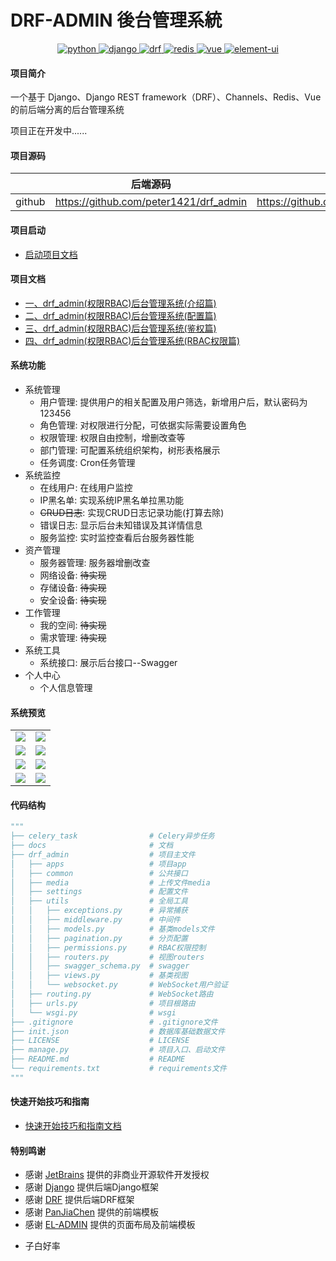# DRF-ADMIN 後台管理系統

<p align="center">
  <a href="https://www.python.org/">
    <img src="https://img.shields.io/badge/python-3.6.2-brightgreen.svg" alt="python">
  </a>
  <a href="https://docs.djangoproject.com/zh-hans/2.2/">
    <img src="https://img.shields.io/badge/django-2.2.18-brightgreen.svg" alt="django">
  </a>
  <a href="https://www.django-rest-framework.org/">
    <img src="https://img.shields.io/badge/django%20rest%20framework-3.11.2-brightgreen.svg" alt="drf">
  </a>
  <a href="https://redis.io/">
    <img src="https://img.shields.io/badge/redis-3.2.100-brightgreen.svg" alt="redis">
  </a>
  <a href="https://github.com/vuejs/vue">
    <img src="https://img.shields.io/badge/vue-2.6.10-brightgreen.svg" alt="vue">
  </a>
  <a href="https://github.com/ElemeFE/element">
    <img src="https://img.shields.io/badge/element--ui-2.7.0-brightgreen.svg" alt="element-ui">
  </a>
</p>

#### 项目简介
一个基于 Django、Django REST framework（DRF）、Channels、Redis、Vue的前后端分离的后台管理系统

项目正在开发中......

#### 项目源码
|     |   后端源码  |   前端源码  |
|---  |--- | --- |
|  github   |  https://github.com/peter1421/drf_admin   |  https://github.com/peter1421/fe_admin   |

#### 项目启动
* [启动项目文档](https://github.com/peter1421/drf_admin/blob/master/doc/run_drf.md)

#### 项目文档
* [一、drf_admin(权限RBAC)后台管理系统(介绍篇)](https://blog.csdn.net/Mr_w_ang/article/details/111303774)
* [二、drf_admin(权限RBAC)后台管理系统(配置篇)](https://blog.csdn.net/Mr_w_ang/article/details/113483668)
* [三、drf_admin(权限RBAC)后台管理系统(鉴权篇)](https://blog.csdn.net/Mr_w_ang/article/details/113484448)
* [四、drf_admin(权限RBAC)后台管理系统(RBAC权限篇)](https://blog.csdn.net/Mr_w_ang/article/details/114898401)

####  系统功能
- 系统管理
    - 用户管理: 提供用户的相关配置及用户筛选，新增用户后，默认密码为123456
    - 角色管理: 对权限进行分配，可依据实际需要设置角色
    - 权限管理: 权限自由控制，增删改查等
    - 部门管理: 可配置系统组织架构，树形表格展示
    - 任务调度: Cron任务管理
- 系统监控
    - 在线用户: 在线用户监控
    - IP黑名单: 实现系统IP黑名单拉黑功能
    - ~~CRUD日志~~: 实现CRUD日志记录功能(打算去除)
    - 错误日志: 显示后台未知错误及其详情信息
    - 服务监控: 实时监控查看后台服务器性能
- 资产管理
    - 服务器管理: 服务器增删改查
    - 网络设备: ~~待实现~~
    - 存储设备: ~~待实现~~
    - 安全设备: ~~待实现~~
- 工作管理
    - 我的空间: ~~待实现~~
    - 需求管理: ~~待实现~~
- 系统工具
    - 系统接口: 展示后台接口--Swagger
- 个人中心
    - 个人信息管理

#### 系统预览
<table>
    <tr>
        <td><img src="https://img-blog.csdnimg.cn/2020111416290077.png" border="0" /></td>
        <td><img src="https://img-blog.csdnimg.cn/20201114162859446.png" border="0" /></td>
    </tr>
    <tr>
        <td><img src="https://img-blog.csdnimg.cn/20201114162858969.png" border="0" /></td>
        <td><img src="https://img-blog.csdnimg.cn/20201114162858867.png" border="0" /></td>
    </tr>
    <tr>
        <td><img src="https://img-blog.csdnimg.cn/20201114162858866.png" border="0" /></td>
        <td><img src="https://img-blog.csdnimg.cn/20201114162858950.png" border="0" /></td>
    </tr>
    <tr>
        <td><img src="https://img-blog.csdnimg.cn/20201114162858834.png" border="0" /></td>
        <td><img src="https://img-blog.csdnimg.cn/20201114162859656.png" border="0" /></td>
    </tr>
</table>

#### 代码结构
```python
"""
├── celery_task                # Celery异步任务
├── docs                       # 文档
├── drf_admin                  # 项目主文件
│   ├── apps                   # 项目app
│   ├── common                 # 公共接口
│   ├── media                  # 上传文件media
│   ├── settings               # 配置文件
│   ├── utils                  # 全局工具
│   │   ├── exceptions.py      # 异常捕获
│   │   ├── middleware.py      # 中间件
│   │   ├── models.py          # 基类models文件
│   │   ├── pagination.py      # 分页配置
│   │   ├── permissions.py     # RBAC权限控制
│   │   ├── routers.py         # 视图routers
│   │   ├── swagger_schema.py  # swagger
│   │   ├── views.py           # 基类视图
│   │   └── websocket.py       # WebSocket用户验证
│   ├── routing.py             # WebSocket路由
│   ├── urls.py                # 项目根路由
│   └── wsgi.py                # wsgi
├── .gitignore                 # .gitignore文件
├── init.json                  # 数据库基础数据文件
├── LICENSE                    # LICENSE
├── manage.py                  # 项目入口、启动文件
├── README.md                  # README
└── requirements.txt           # requirements文件
"""
```

#### 快速开始技巧和指南
* [快速开始技巧和指南文档](https://github.com/TianPangJi/drf_admin/blob/master/doc/quick_start.md)

#### 特别鸣谢
- 感谢 [JetBrains](https://www.jetbrains.com/) 提供的非商业开源软件开发授权
- 感谢 [Django](https://github.com/django/django) 提供后端Django框架
- 感谢 [DRF](https://github.com/encode/django-rest-framework) 提供后端DRF框架
- 感谢 [PanJiaChen](https://github.com/PanJiaChen/vue-element-admin) 提供的前端模板
- 感谢 [EL-ADMIN](https://github.com/elunez/eladmin) 提供的页面布局及前端模板

* 子白好率